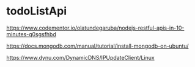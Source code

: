 # todoListApi

https://www.codementor.io/olatundegaruba/nodejs-restful-apis-in-10-minutes-q0sgsfhbd

https://docs.mongodb.com/manual/tutorial/install-mongodb-on-ubuntu/

https://www.dynu.com/DynamicDNS/IPUpdateClient/Linux
